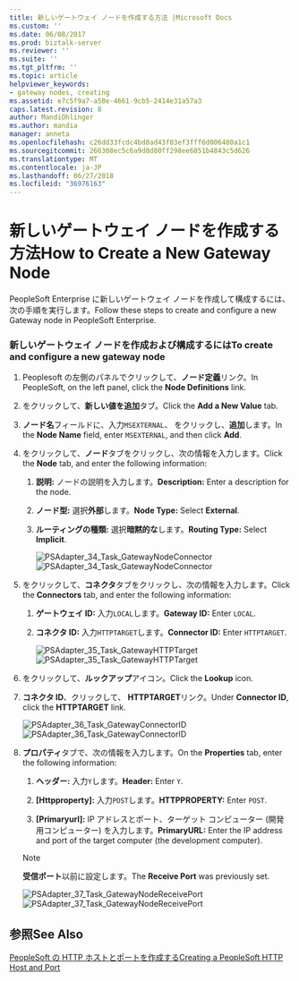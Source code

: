 ```yaml
---
title: 新しいゲートウェイ ノードを作成する方法 |Microsoft Docs
ms.custom: ''
ms.date: 06/08/2017
ms.prod: biztalk-server
ms.reviewer: ''
ms.suite: ''
ms.tgt_pltfrm: ''
ms.topic: article
helpviewer_keywords:
- gateway nodes, creating
ms.assetid: e7c5f9a7-a58e-4661-9cb5-2414e31a57a3
caps.latest.revision: 8
author: MandiOhlinger
ms.author: mandia
manager: anneta
ms.openlocfilehash: c26dd33fcdc4bd8ad43f03ef3fff6d006480a1c1
ms.sourcegitcommit: 266308ec5c6a9d8d80ff298ee6051b4843c5d626
ms.translationtype: MT
ms.contentlocale: ja-JP
ms.lasthandoff: 06/27/2018
ms.locfileid: "36976163"
---
```

# <a name="how-to-create-a-new-gateway-node"></a><span data-ttu-id="1566e-102">新しいゲートウェイ ノードを作成する方法</span><span class="sxs-lookup"><span data-stu-id="1566e-102">How to Create a New Gateway Node</span></span>
<span data-ttu-id="1566e-103">PeopleSoft Enterprise に新しいゲートウェイ ノードを作成して構成するには、次の手順を実行します。</span><span class="sxs-lookup"><span data-stu-id="1566e-103">Follow these steps to create and configure a new Gateway node in PeopleSoft Enterprise.</span></span>  
  
### <a name="to-create-and-configure-a-new-gateway-node"></a><span data-ttu-id="1566e-104">新しいゲートウェイ ノードを作成および構成するには</span><span class="sxs-lookup"><span data-stu-id="1566e-104">To create and configure a new gateway node</span></span>  
  
1. <span data-ttu-id="1566e-105">Peoplesoft の左側のパネルでクリックして、**ノード定義**リンク。</span><span class="sxs-lookup"><span data-stu-id="1566e-105">In PeopleSoft, on the left panel, click the **Node Definitions** link.</span></span>  
  
2. <span data-ttu-id="1566e-106">をクリックして、**新しい値を追加**タブ。</span><span class="sxs-lookup"><span data-stu-id="1566e-106">Click the **Add a New Value** tab.</span></span>  
  
3. <span data-ttu-id="1566e-107">**ノード名**フィールドに、入力`MSEXTERNAL`、 をクリックし、**追加**します。</span><span class="sxs-lookup"><span data-stu-id="1566e-107">In the **Node Name** field, enter `MSEXTERNAL`, and then click **Add**.</span></span>  
  
4. <span data-ttu-id="1566e-108">をクリックして、**ノード**タブをクリックし、次の情報を入力します。</span><span class="sxs-lookup"><span data-stu-id="1566e-108">Click the **Node** tab, and enter the following information:</span></span>  
  
   1. <span data-ttu-id="1566e-109">**説明:** ノードの説明を入力します。</span><span class="sxs-lookup"><span data-stu-id="1566e-109">**Description:** Enter a description for the node.</span></span>  
  
   2. <span data-ttu-id="1566e-110">**ノード型:** 選択**外部**します。</span><span class="sxs-lookup"><span data-stu-id="1566e-110">**Node Type:** Select **External**.</span></span>  
  
   3. <span data-ttu-id="1566e-111">**ルーティングの種類:** 選択**暗黙的な**します。</span><span class="sxs-lookup"><span data-stu-id="1566e-111">**Routing Type:** Select **Implicit**.</span></span>  
  
      <span data-ttu-id="1566e-112">![](../core/media/psadapter-34-task-gatewaynodeconnector.gif "PSAdapter_34_Task_GatewayNodeConnector")</span><span class="sxs-lookup"><span data-stu-id="1566e-112">![](../core/media/psadapter-34-task-gatewaynodeconnector.gif "PSAdapter_34_Task_GatewayNodeConnector")</span></span>  
  
5. <span data-ttu-id="1566e-113">をクリックして、**コネクタ**タブをクリックし、次の情報を入力します。</span><span class="sxs-lookup"><span data-stu-id="1566e-113">Click the **Connectors** tab, and enter the following information:</span></span>  
  
   1. <span data-ttu-id="1566e-114">**ゲートウェイ ID:** 入力`LOCAL`します。</span><span class="sxs-lookup"><span data-stu-id="1566e-114">**Gateway ID:** Enter `LOCAL`.</span></span>  
  
   2. <span data-ttu-id="1566e-115">**コネクタ ID:** 入力`HTTPTARGET`します。</span><span class="sxs-lookup"><span data-stu-id="1566e-115">**Connector ID:** Enter `HTTPTARGET`.</span></span>  
  
      <span data-ttu-id="1566e-116">![](../core/media/psadapter-35-task-gatewayhttptarget.gif "PSAdapter_35_Task_GatewayHTTPTarget")</span><span class="sxs-lookup"><span data-stu-id="1566e-116">![](../core/media/psadapter-35-task-gatewayhttptarget.gif "PSAdapter_35_Task_GatewayHTTPTarget")</span></span>  
  
6. <span data-ttu-id="1566e-117">をクリックして、**ルックアップ**アイコン。</span><span class="sxs-lookup"><span data-stu-id="1566e-117">Click the **Lookup** icon.</span></span>  
  
7. <span data-ttu-id="1566e-118">**コネクタ ID**、クリックして、 **HTTPTARGET**リンク。</span><span class="sxs-lookup"><span data-stu-id="1566e-118">Under **Connector ID**, click the **HTTPTARGET** link.</span></span>  
  
    <span data-ttu-id="1566e-119">![](../core/media/psadapter-36-task-gatewayconnectorid.gif "PSAdapter_36_Task_GatewayConnectorID")</span><span class="sxs-lookup"><span data-stu-id="1566e-119">![](../core/media/psadapter-36-task-gatewayconnectorid.gif "PSAdapter_36_Task_GatewayConnectorID")</span></span>  
  
8. <span data-ttu-id="1566e-120">**プロパティ**タブで、次の情報を入力します。</span><span class="sxs-lookup"><span data-stu-id="1566e-120">On the **Properties** tab, enter the following information:</span></span>  
  
   1.  <span data-ttu-id="1566e-121">**ヘッダー:** 入力`Y`します。</span><span class="sxs-lookup"><span data-stu-id="1566e-121">**Header:** Enter `Y`.</span></span>  
  
   2.  <span data-ttu-id="1566e-122">**[Httpproperty]:** 入力`POST`します。</span><span class="sxs-lookup"><span data-stu-id="1566e-122">**HTTPPROPERTY:** Enter `POST`.</span></span>  
  
   3.  <span data-ttu-id="1566e-123">**[Primaryurl]:** IP アドレスとポート、ターゲット コンピューター (開発用コンピューター) を入力します。</span><span class="sxs-lookup"><span data-stu-id="1566e-123">**PrimaryURL:** Enter the IP address and port of the target computer (the development computer).</span></span>  
  
   > [!NOTE]
   >  <span data-ttu-id="1566e-124">**受信ポート**以前に設定します。</span><span class="sxs-lookup"><span data-stu-id="1566e-124">The **Receive Port** was previously set.</span></span>  
  
    <span data-ttu-id="1566e-125">![](../core/media/psadapter-37-task-gatewaynodereceiveport.gif "PSAdapter_37_Task_GatewayNodeReceivePort")</span><span class="sxs-lookup"><span data-stu-id="1566e-125">![](../core/media/psadapter-37-task-gatewaynodereceiveport.gif "PSAdapter_37_Task_GatewayNodeReceivePort")</span></span>  
  
## <a name="see-also"></a><span data-ttu-id="1566e-126">参照</span><span class="sxs-lookup"><span data-stu-id="1566e-126">See Also</span></span>  
 [<span data-ttu-id="1566e-127">PeopleSoft の HTTP ホストとポートを作成する</span><span class="sxs-lookup"><span data-stu-id="1566e-127">Creating a PeopleSoft HTTP Host and Port</span></span>](../core/creating-a-peoplesoft-http-host-and-port.md)